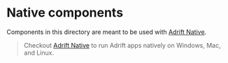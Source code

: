 # Native components

Components in this directory are meant to be used with [Adrift Native](https://github.com/hmerritt/adrift-native).

> Checkout [Adrift Native](https://github.com/hmerritt/adrift-native) to run Adrift apps natively on Windows, Mac, and Linux.
